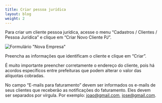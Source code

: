 ```yaml
---
title: Criar pessoa jurídica
layout: blog
weight: 2
---
```

<!--StartFragment-->

Para criar um cliente pessoa jurídica, acesse o menu “Cadastros / Clientes / Pessoa Jurídica” e clique em “Criar Novo Cliente PJ”.



<!--EndFragment-->

![Formulário "Nova Empresa"](/images/uploads/criar-pessoa-jurídica-1.png "Criar pessoa jurídica - 1")

<!--StartFragment-->

Preencha as informações que identificam o cliente e clique em “Criar”. 



É muito importante preencher corretamente o endereço do cliente, pois há acordos específicos entre prefeituras que podem alterar o valor das alíquotas cobradas.

No campo “E-mails para faturamento” devem ser informados os e-mails de seus clientes que receberão as notificações do faturamento. Eles devem ser separados por vírgula. Por exemplo: [joao@gmail.com](mailto:joao@gmail.com), [jose@gmail.com](mailto:jose@gmail.com).

<!--EndFragment-->
